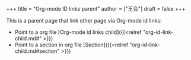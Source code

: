 +++
title = "Org-mode ID links parent"
author = ["王会"]
draft = false
+++

This is a parent page that link other page via Org-mode id links:

-   Point to a org file [Org-mode id links child]({{<relref "org-id-link-child.md#" >}})
-   Point to a section in org file [Section]({{<relref "org-id-link-child.md#section" >}})